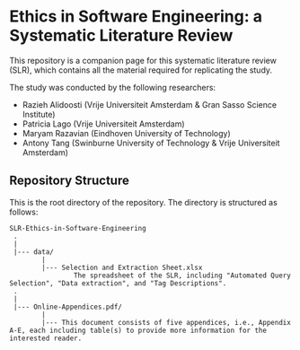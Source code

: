 # Ethics in Software Engineering: a Systematic Literature Review
This repository is a companion page for this systematic literature review (SLR), which contains all the material required for replicating the study.



The study was conducted by the following researchers:
* Razieh Alidoosti (Vrije Universiteit Amsterdam & Gran Sasso Science Institute)
* Patricia Lago (Vrije Universiteit Amsterdam)
* Maryam Razavian (Eindhoven University of Technology)
* Antony Tang (Swinburne University of Technology & Vrije Universiteit Amsterdam)



Repository Structure
---------------
This is the root directory of the repository. The directory is structured as follows:

    SLR-Ethics-in-Software-Engineering
     .
     |
     |--- data/
            |
            |--- Selection and Extraction Sheet.xlsx
                    The spreadsheet of the SLR, including "Automated Query Selection", "Data extraction", and "Tag Descriptions".
     .
     |
     |--- Online-Appendices.pdf/
            |
            |--- This document consists of five appendices, i.e., Appendix A-E, each including table(s) to provide more information for the interested reader.
     
